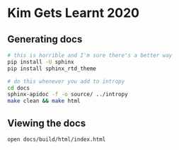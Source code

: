# Kim Gets Learnt 2020

## Generating docs

```bash
# this is horrible and I'm sure there's a better way
pip install -U sphinx
pip install sphinx_rtd_theme

# do this whenever you add to intropy
cd docs
sphinx-apidoc -f -o source/ ../intropy
make clean && make html
```

## Viewing the docs

```bash
open docs/build/html/index.html
```